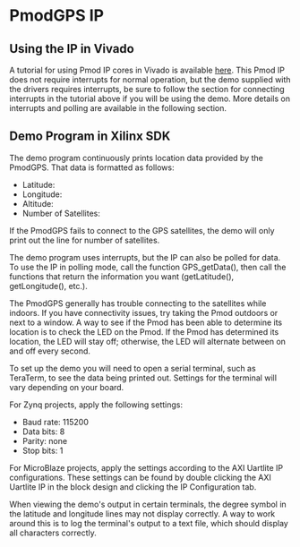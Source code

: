 PmodGPS IP
==============

Using the IP in Vivado
--------------
A tutorial for using Pmod IP cores in Vivado is available [here](https://reference.digilentinc.com/learn/programmable-logic/tutorials/pmod-ips/start).
This Pmod IP does not require interrupts for normal operation, but the demo
supplied with the drivers requires interrupts, be sure to follow the section
for connecting interrupts in the tutorial above if you will be using the demo.
More details on interrupts and polling are available in the following section.

Demo Program in Xilinx SDK
--------------
The demo program continuously prints location data provided by the PmodGPS. That
data is formatted as follows:

- Latitude:
- Longitude:
- Altitude:
- Number of Satellites:

If the PmodGPS fails to connect to the GPS satellites, the demo will only print
out the line for number of satellites.

The demo program uses interrupts, but the IP can also be polled for data. To use
the IP in polling mode, call the function GPS_getData(), then call the functions
that return the information you want (getLatitude(), getLongitude(), etc.).

The PmodGPS generally has trouble connecting to the satellites while indoors. If
you have connectivity issues, try taking the Pmod outdoors or next to a window.
A way to see if the Pmod has been able to determine its location is to check
the LED on the Pmod. If the Pmod has determined its location, the LED will stay
off; otherwise, the LED will alternate between on and off every second.

To set up the demo you will need to open a serial terminal, such as TeraTerm, to
see the data being printed out. Settings for the terminal will vary depending on
your board.

For Zynq projects, apply the following settings:
- Baud rate: 115200
- Data bits: 8
- Parity:    none
- Stop bits: 1

For MicroBlaze projects, apply the settings according to the AXI Uartlite IP
configurations. These settings can be found by double clicking the AXI Uartlite
IP in the block design and clicking the IP Configuration tab.

When viewing the demo's output in certain terminals, the degree symbol in the
latitude and longitude lines may not display correctly. A way to work around
this is to log the terminal's output to a text file, which should display all
characters correctly.
